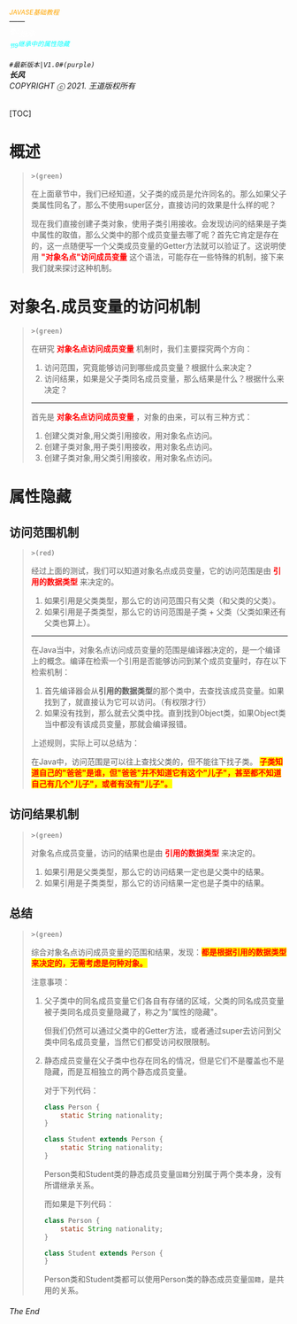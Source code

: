###### <sub><font color = orange>JAVASE基础教程</font></sub><br />——<br /><sup><font color=white>卷3</font></sup><font color=white>继承</font><br/><sup><sub><font color=cyan>节9</font></sub><font color=cyan>继承中的属性隐藏</font></sup><br/><br/>	``#最新版本|V1.0#(purple) ``<br/>**长风**<br/>*COPYRIGHT ⓒ 2021. 王道版权所有*

[TOC]

# 概述

> `>(green)`
>
> 在上面章节中，我们已经知道，父子类的成员是允许同名的。那么如果父子类属性同名了，那么不使用super区分，直接访问的效果是什么样的呢？
>
> 现在我们直接创建子类对象，使用子类引用接收。会发现访问的结果是子类中属性的取值，那么父类中的那个成员变量去哪了呢？首先它肯定是存在的，这一点随便写一个父类成员变量的Getter方法就可以验证了。这说明使用 <font color=red>**"对象名点"访问成员变量**</font> 这个语法，可能存在一些特殊的机制，接下来我们就来探讨这种机制。

# 对象名.成员变量的访问机制

> `>(green)`
>
> 在研究 <font color=red>**对象名点访问成员变量**</font> 机制时，我们主要探究两个方向：
>
> 1. 访问范围，究竟能够访问到哪些成员变量？根据什么来决定？
> 2. 访问结果，如果是父子类同名成员变量，那么结果是什么？根据什么来决定？
>
> ---
>
> 首先是 <font color=red>**对象名点访问成员变量**</font> ，对象的由来，可以有三种方式：
>
> 1. 创建父类对象,用父类引用接收，用对象名点访问。
> 2. 创建子类对象,用子类引用接收，用对象名点访问。
> 3. 创建子类对象,用父类引用接收，用对象名点访问。

# 属性隐藏

## 访问范围机制

> `>(red)`
>
> 经过上面的测试，我们可以知道对象名点成员变量，它的访问范围是由 <font color=red>**引用的数据类型**</font> 来决定的。
>
> 1. 如果引用是父类类型，那么它的访问范围只有父类（和父类的父类）。
> 2. 如果引用是子类类型，那么它的访问范围是子类 + 父类（父类如果还有父类也算上）。
>
> ---
>
> 在Java当中，对象名点访问成员变量的范围是编译器决定的，是一个编译上的概念。编译在检索一个引用是否能够访问到某个成员变量时，存在以下检索机制：
>
> 1. 首先编译器会从**引用的数据类型**的那个类中，去查找该成员变量。如果找到了，就直接认为它可以访问。（有权限才行）
> 2. 如果没有找到，那么就去父类中找。直到找到Object类，如果Object类当中都没有该成员变量，那就会编译报错。
>
> 上述规则，实际上可以总结为：
>
> 在Java中，访问范围是可以往上查找父类的，但不能往下找子类。 <span style=color:red;background:yellow>**子类知道自己的"爸爸"是谁，但"爸爸"并不知道它有这个"儿子"，甚至都不知道自己有几个"儿子"，或者有没有"儿子"。**</span>

## 访问结果机制

> `>(green)`
>
> 对象名点成员变量，访问的结果也是由 <font color=red>**引用的数据类型**</font> 来决定的。
>
> 1. 如果引用是父类类型，那么它的访问结果一定也是父类中的结果。
> 2. 如果引用是子类类型，那么它的访问结果一定也是子类中的结果。

## 总结

> `>(green)`
>
> 综合对象名点访问成员变量的范围和结果，发现：<span style=color:red;background:yellow>**都是根据引用的数据类型来决定的，无需考虑是何种对象。**</span>
>
> 注意事项：
>
> 1. 父子类中的同名成员变量它们各自有存储的区域，父类的同名成员变量被子类同名成员变量隐藏了，称之为"属性的隐藏"。
>
>    但我们仍然可以通过父类中的Getter方法，或者通过super去访问到父类中同名成员变量，当然它们都受访问权限限制。
>
> 2. 静态成员变量在父子类中也存在同名的情况，但是它们不是覆盖也不是隐藏，而是互相独立的两个静态成员变量。
>
>    对于下列代码：
>
>    ``` java
>    class Person {
>        static String nationality;
>    }
>    
>    class Student extends Person {
>        static String nationality;
>    }
>    ```
>
>    Person类和Student类的静态成员变量`国籍`分别属于两个类本身，没有所谓继承关系。
>
>    而如果是下列代码：
>
>    ``` java
>    class Person {
>        static String nationality;
>    }
>    
>    class Student extends Person {
>    }
>    ```
>
>    Person类和Student类都可以使用Person类的静态成员变量`国籍`，是共用的关系。

###### The End
